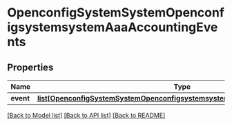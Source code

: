 # OpenconfigSystemSystemOpenconfigsystemsystemAaaAccountingEvents

## Properties
Name | Type | Description | Notes
------------ | ------------- | ------------- | -------------
**event** | [**list[OpenconfigSystemSystemOpenconfigsystemsystemAaaAccountingEventsEvent]**](OpenconfigSystemSystemOpenconfigsystemsystemAaaAccountingEventsEvent.md) |  | [optional] 

[[Back to Model list]](../README.md#documentation-for-models) [[Back to API list]](../README.md#documentation-for-api-endpoints) [[Back to README]](../README.md)



